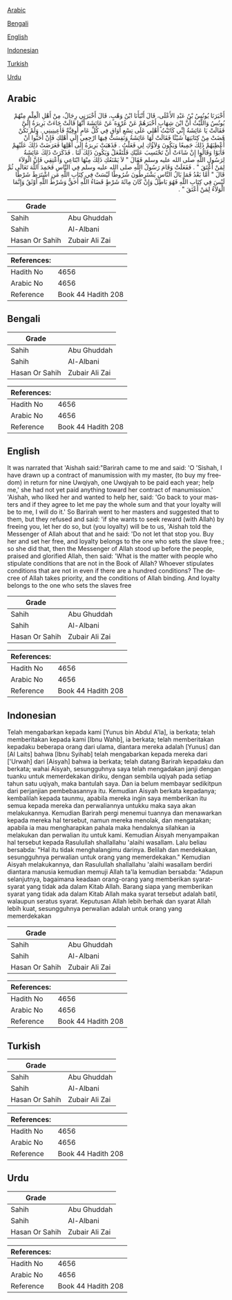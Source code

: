 [Arabic](#arabic)

[Bengali](#bengali)

[English](#english)

[Indonesian](#indonesian)

[Turkish](#turkish)

[Urdu](#urdu)

## Arabic


<div dir="rtl" lang="ar" style={{fontSize:'larger',backgroundColor:'#f8f9fa',padding:20}}>
أَخْبَرَنَا يُونُسُ بْنُ عَبْدِ الأَعْلَى، قَالَ أَنْبَأَنَا ابْنُ وَهْبٍ، قَالَ أَخْبَرَنِي رِجَالٌ، مِنْ أَهْلِ الْعِلْمِ مِنْهُمْ يُونُسُ وَاللَّيْثُ أَنَّ ابْنَ شِهَابٍ أَخْبَرَهُمْ عَنْ عُرْوَةَ عَنْ عَائِشَةَ أَنَّهَا قَالَتْ جَاءَتْ بَرِيرَةُ إِلَىَّ فَقَالَتْ يَا عَائِشَةُ إِنِّي كَاتَبْتُ أَهْلِي عَلَى تِسْعِ أَوَاقٍ فِي كُلِّ عَامٍ أُوقِيَّةٌ فَأَعِينِينِي ‏.‏ وَلَمْ تَكُنْ قَضَتْ مِنْ كِتَابَتِهَا شَيْئًا فَقَالَتْ لَهَا عَائِشَةُ وَنَفِسَتْ فِيهَا ارْجِعِي إِلَى أَهْلِكِ فَإِنْ أَحَبُّوا أَنْ أُعْطِيَهُمْ ذَلِكَ جَمِيعًا وَيَكُونَ وَلاَؤُكِ لِي فَعَلْتُ ‏.‏ فَذَهَبَتْ بَرِيرَةُ إِلَى أَهْلِهَا فَعَرَضَتْ ذَلِكَ عَلَيْهِمْ فَأَبَوْا وَقَالُوا إِنْ شَاءَتْ أَنْ تَحْتَسِبَ عَلَيْكِ فَلْتَفْعَلْ وَيَكُونَ ذَلِكَ لَنَا ‏.‏ فَذَكَرَتْ ذَلِكَ عَائِشَةُ لِرَسُولِ اللَّهِ صلى الله عليه وسلم فَقَالَ ‏"‏ لاَ يَمْنَعُكِ ذَلِكَ مِنْهَا ابْتَاعِي وَأَعْتِقِي فَإِنَّ الْوَلاَءَ لِمَنْ أَعْتَقَ ‏"‏ ‏.‏ فَفَعَلَتْ وَقَامَ رَسُولُ اللَّهِ صلى الله عليه وسلم فِي النَّاسِ فَحَمِدَ اللَّهَ تَعَالَى ثُمَّ قَالَ ‏"‏ أَمَّا بَعْدُ فَمَا بَالُ النَّاسِ يَشْتَرِطُونَ شُرُوطًا لَيْسَتْ فِي كِتَابِ اللَّهِ مَنِ اشْتَرَطَ شَرْطًا لَيْسَ فِي كِتَابِ اللَّهِ فَهُوَ بَاطِلٌ وَإِنْ كَانَ مِائَةَ شَرْطٍ قَضَاءُ اللَّهِ أَحَقُّ وَشَرْطُ اللَّهِ أَوْثَقُ وَإِنَّمَا الْوَلاَءُ لِمَنْ أَعْتَقَ ‏"‏ ‏.‏
</div>
<div style={{backgroundColor:'#f8f9fa',padding:20, marginBottom: 10}}><table> <thead> <tr> <th>Grade</th> <th></th> </tr> </thead> <tbody> <tr><td>Sahih</td><td>Abu Ghuddah</td></tr><tr><td>Sahih</td><td>Al-Albani</td></tr><tr><td>Hasan Or Sahih</td><td>Zubair Ali Zai</td></tr></tbody></table><table> <thead> <tr> <th>References:</th> <th></th> </tr> </thead> <tbody><tr><td>Hadith No</td><td>4656</td></tr><tr><td>Arabic No</td><td>4656</td></tr><tr><td>Reference</td><td>Book 44 Hadith 208</td></tr></tbody></table></div>

## Bengali


<div dir="ltr" lang="bn" style={{fontSize:'larger',backgroundColor:'#f8f9fa',padding:20}}>

</div>
<div style={{backgroundColor:'#f8f9fa',padding:20, marginBottom: 10}}><table> <thead> <tr> <th>Grade</th> <th></th> </tr> </thead> <tbody> <tr><td>Sahih</td><td>Abu Ghuddah</td></tr><tr><td>Sahih</td><td>Al-Albani</td></tr><tr><td>Hasan Or Sahih</td><td>Zubair Ali Zai</td></tr></tbody></table><table> <thead> <tr> <th>References:</th> <th></th> </tr> </thead> <tbody><tr><td>Hadith No</td><td>4656</td></tr><tr><td>Arabic No</td><td>4656</td></tr><tr><td>Reference</td><td>Book 44 Hadith 208</td></tr></tbody></table></div>

## English


<div dir="ltr" lang="en" style={{fontSize:'larger',backgroundColor:'#f8f9fa',padding:20}}>
It was narrated that 'Aishah said:"Barirah came to me and said: 'O 'Sishah, I have drawn up a contract of manumission with my master, (to buy my freedom) in return for nine Uwqiyah, one Uwqiyah to be paid each year; help me,' she had not yet paid anything toward her contract of manumission.' 'Aishah, who liked her and wanted to help her, said: 'Go back to your masters and if they agree to let me pay the whole sum and that your loyalty will be to me, I will do it.' So Barirah went to her masters and suggested that to them, but they refused and said: 'if she wants to seek reward (with Allah) by freeing you, let her do so, but (you loyalty) will be to us, 'Aishah told the Messenger of Allah about that and he said: 'Do not let that stop you. Buy her and set her free, and loyalty belongs to the one who sets the slave free.; so she did that, then the Messenger of Allah stood up before the people, praised and glorified Allah, then said: 'What is the matter with people who stipulate conditions that are not in the Book of Allah? Whoever stipulates conditions that are not in even if there are a hundred conditions? The decree of Allah takes priority, and the conditions of Allah binding. And loyalty belongs to the one who sets the slaves free
</div>
<div style={{backgroundColor:'#f8f9fa',padding:20, marginBottom: 10}}><table> <thead> <tr> <th>Grade</th> <th></th> </tr> </thead> <tbody> <tr><td>Sahih</td><td>Abu Ghuddah</td></tr><tr><td>Sahih</td><td>Al-Albani</td></tr><tr><td>Hasan Or Sahih</td><td>Zubair Ali Zai</td></tr></tbody></table><table> <thead> <tr> <th>References:</th> <th></th> </tr> </thead> <tbody><tr><td>Hadith No</td><td>4656</td></tr><tr><td>Arabic No</td><td>4656</td></tr><tr><td>Reference</td><td>Book 44 Hadith 208</td></tr></tbody></table></div>

## Indonesian


<div dir="ltr" lang="id" style={{fontSize:'larger',backgroundColor:'#f8f9fa',padding:20}}>
Telah mengabarkan kepada kami [Yunus bin Abdul A'la], ia berkata; telah memberitakan kepada kami [Ibnu Wahb], ia berkata; telah memberitakan kepadaku beberapa orang dari ulama, diantara mereka adalah [Yunus] dan [Al Laits] bahwa [Ibnu Syihab] telah mengabarkan kepada mereka dari ['Urwah] dari [Aisyah] bahwa ia berkata; telah datang Barirah kepadaku dan berkata; wahai Aisyah, sesungguhnya saya telah mengadakan janji dengan tuanku untuk memerdekakan diriku, dengan sembila uqiyah pada setiap tahun satu uqiyah, maka bantulah saya. Dan ia belum membayar sedikitpun dari perjanjian pembebasannya itu. Kemudian Aisyah berkata kepadanya; kembalilah kepada taunmu, apabila mereka ingin saya memberikan itu semua kepada mereka dan perwaliannya untukku maka saya akan melakukannya. Kemudian Barirah pergi menemui tuannya dan menawarkan kepada mereka hal tersebut, namun mereka menolak, dan mengatakan; apabila ia mau mengharapkan pahala maka hendaknya silahkan ia melakukan dan perwalian itu untuk kami. Kemudian Aisyah menyampaikan hal tersebut kepada Rasulullah shallallahu 'alaihi wasallam. Lalu beliau bersabda: "Hal itu tidak menghalangimu darinya. Belilah dan merdekakan, sesungguhnya perwalian untuk orang yang memerdekakan." Kemudian Aisyah melakukannya, dan Rasulullah shallallahu 'alaihi wasallam berdiri diantara manusia kemudian memuji Allah ta'la kemudian bersabda: "Adapun selanjutnya, bagaimana keadaan orang-orang yang memberikan syarat-syarat yang tidak ada dalam Kitab Allah. Barang siapa yang memberikan syarat yang tidak ada dalam Kitab Allah maka syarat tersebut adalah batil, walaupun seratus syarat. Keputusan Allah lebih berhak dan syarat Allah lebih kuat, sesungguhnya perwalian adalah untuk orang yang memerdekakan
</div>
<div style={{backgroundColor:'#f8f9fa',padding:20, marginBottom: 10}}><table> <thead> <tr> <th>Grade</th> <th></th> </tr> </thead> <tbody> <tr><td>Sahih</td><td>Abu Ghuddah</td></tr><tr><td>Sahih</td><td>Al-Albani</td></tr><tr><td>Hasan Or Sahih</td><td>Zubair Ali Zai</td></tr></tbody></table><table> <thead> <tr> <th>References:</th> <th></th> </tr> </thead> <tbody><tr><td>Hadith No</td><td>4656</td></tr><tr><td>Arabic No</td><td>4656</td></tr><tr><td>Reference</td><td>Book 44 Hadith 208</td></tr></tbody></table></div>

## Turkish


<div dir="ltr" lang="tr" style={{fontSize:'larger',backgroundColor:'#f8f9fa',padding:20}}>

</div>
<div style={{backgroundColor:'#f8f9fa',padding:20, marginBottom: 10}}><table> <thead> <tr> <th>Grade</th> <th></th> </tr> </thead> <tbody> <tr><td>Sahih</td><td>Abu Ghuddah</td></tr><tr><td>Sahih</td><td>Al-Albani</td></tr><tr><td>Hasan Or Sahih</td><td>Zubair Ali Zai</td></tr></tbody></table><table> <thead> <tr> <th>References:</th> <th></th> </tr> </thead> <tbody><tr><td>Hadith No</td><td>4656</td></tr><tr><td>Arabic No</td><td>4656</td></tr><tr><td>Reference</td><td>Book 44 Hadith 208</td></tr></tbody></table></div>

## Urdu


<div dir="rtl" lang="ur" style={{fontSize:'larger',backgroundColor:'#f8f9fa',padding:20}}>

</div>
<div style={{backgroundColor:'#f8f9fa',padding:20, marginBottom: 10}}><table> <thead> <tr> <th>Grade</th> <th></th> </tr> </thead> <tbody> <tr><td>Sahih</td><td>Abu Ghuddah</td></tr><tr><td>Sahih</td><td>Al-Albani</td></tr><tr><td>Hasan Or Sahih</td><td>Zubair Ali Zai</td></tr></tbody></table><table> <thead> <tr> <th>References:</th> <th></th> </tr> </thead> <tbody><tr><td>Hadith No</td><td>4656</td></tr><tr><td>Arabic No</td><td>4656</td></tr><tr><td>Reference</td><td>Book 44 Hadith 208</td></tr></tbody></table></div>
